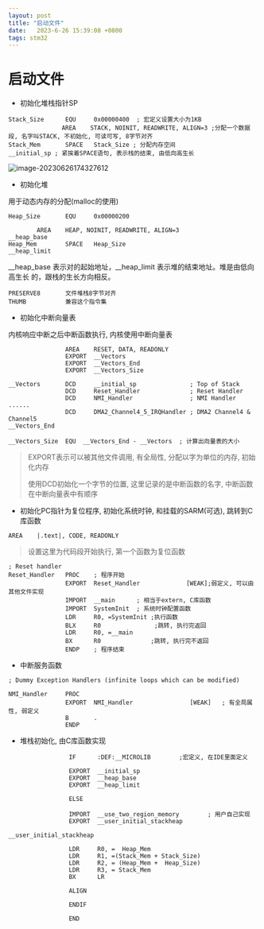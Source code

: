 ```yaml
---
layout: post
title: "启动文件" 
date:   2023-6-26 15:39:08 +0800
tags: stm32
---
```


# 启动文件

+   初始化堆栈指针SP

```assembly
Stack_Size      EQU     0x00000400	; 宏定义设置大小为1KB
			   AREA    STACK, NOINIT, READWRITE, ALIGN=3 ;分配一个数据段, 名字叫STACK, 不初始化, 可读可写, 8字节对齐
Stack_Mem       SPACE   Stack_Size ; 分配内存空间
__initial_sp ; 紧挨着SPACE语句, 表示栈的结束, 由低向高生长
```

![image-20230626174327612](https://picture-01-1316374204.cos.ap-beijing.myqcloud.com/image/202310281043634.png)

+   初始化堆

用于动态内存的分配(malloc的使用)

```assembly
Heap_Size       EQU     0x00000200

        AREA    HEAP, NOINIT, READWRITE, ALIGN=3
__heap_base
Heap_Mem        SPACE   Heap_Size
__heap_limit
```

__heap_base 表示对的起始地址，__heap_limit 表示堆的结束地址。堆是由低向高生长 的，跟栈的生长方向相反。

```assembly
PRESERVE8		文件堆栈8字节对齐
THUMB			兼容这个指令集
```



+   初始化中断向量表

内核响应中断之后中断函数执行, 内核使用中断向量表

```assembly
                AREA    RESET, DATA, READONLY
                EXPORT  __Vectors
                EXPORT  __Vectors_End
                EXPORT  __Vectors_Size

__Vectors       DCD     __initial_sp               ; Top of Stack
                DCD     Reset_Handler              ; Reset Handler
                DCD     NMI_Handler                ; NMI Handler
......
                DCD     DMA2_Channel4_5_IRQHandler ; DMA2 Channel4 & Channel5
__Vectors_End

__Vectors_Size  EQU  __Vectors_End - __Vectors	; 计算出向量表的大小
```

>   EXPORT表示可以被其他文件调用, 有全局性, 分配以字为单位的内存, 初始化内存
>
>   使用DCD初始化一个字节的位置, 这里记录的是中断函数的名字, 中断函数在中断向量表中有顺序







+   初始化PC指针为复位程序, 初始化系统时钟, 和挂载的SARM(可选), 跳转到C库函数

```assembly
AREA    |.text|, CODE, READONLY
```

>   设置这里为代码段开始执行, 第一个函数为复位函数

```assembly
; Reset handler
Reset_Handler   PROC	; 程序开始
                EXPORT  Reset_Handler             [WEAK];弱定义, 可以由其他文件实现
                IMPORT  __main		; 相当于extern, C库函数
                IMPORT  SystemInit	; 系统时钟配置函数
                LDR     R0, =SystemInit	;执行函数
                BLX     R0               ;跳转, 执行完返回
                LDR     R0, =__main
                BX      R0				;跳转, 执行完不返回
                ENDP	; 程序结束
```



+   中断服务函数

```assembly
; Dummy Exception Handlers (infinite loops which can be modified)

NMI_Handler     PROC
                EXPORT  NMI_Handler                [WEAK]	; 有全局属性, 弱定义
                B       .
                ENDP
```

+   堆栈初始化, 由C库函数实现

```assembly
                 IF      :DEF:__MICROLIB		;宏定义, 在IDE里面定义
                
                 EXPORT  __initial_sp
                 EXPORT  __heap_base
                 EXPORT  __heap_limit
                
                 ELSE
                
                 IMPORT  __use_two_region_memory		; 用户自己实现
                 EXPORT  __user_initial_stackheap
                 
__user_initial_stackheap

                 LDR     R0, =  Heap_Mem
                 LDR     R1, =(Stack_Mem + Stack_Size)
                 LDR     R2, = (Heap_Mem +  Heap_Size)
                 LDR     R3, = Stack_Mem
                 BX      LR

                 ALIGN

                 ENDIF

                 END

```

















































